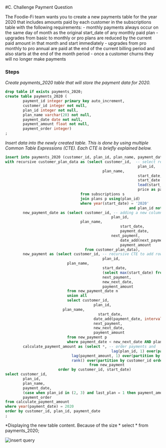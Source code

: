 #C. Challenge Payment Question

The Foodie-Fi team wants you to create a new payments table for the year 2020 that includes amounts paid by each customer in the subscriptions table with the following requirements:
		 - monthly payments always occur on the same day of month as the original start_date of any monthly paid plan
		 - upgrades from basic to monthly or pro plans are reduced by the current paid amount in that month and start immediately
		 - upgrades from pro monthly to pro annual are paid at the end of the current billing period and also starts at the end of the month period
		 - once a customer churns they will no longer make payments

### Steps
   
*Create payments_2020 table that will store the payment data for 2020.*
```sql
drop table if exists payments_2020;
create table payments_2020 (
		payment_id integer primary key auto_increment,
		customer_id integer not null,
		plan_id integer not null,
		plan_name varchar(20) not null,
		payment_date date not null,
		payment_amount float not null,
		payment_order integer)
;       
```
*Insert data into the newly created table. This is done by using multiple Common Table Expressions (CTE). Each CTE is briefly explained below.*
```sql
insert into payments_2020 (customer_id, plan_id, plan_name, payment_date, payment_amount, payment_order)
with recursive customer_plan_data as (select customer_id,  -- select required fields, filterimg out payments outside year 2020 and trial and churn customers 
								                          	plan_id,
                                            plan_name,
						                          			start_date,
							                          		start_date as payment_date,
							                          		lead(start_date) over(partition by customer_id order by start_date) as next_payment,
					                          				price as payment_amount
                                  from subscriptions s
                                  join plans p using(plan_id)
                                  where year(start_date) = '2020' 
								                      	and plan_id not in (0, 4)),
		new_payment_date as (select customer_id, -- adding a new column for the new next payment date
							                  	plan_id,
                                  plan_name,
									                start_date,
							                		payment_date,
							                  	next_payment,
							                		date_add(next_payment, interval -1 month) as new_next_date,
							                		payment_amount
						          	from customer_plan_data),
		new_payment as (select customer_id, -- recursive CTE to add rows for each new payment date 
							            	plan_id,
                            plan_name,
				            				start_date,
		            						(select max(start_date) from new_payment_date where customer_id = n.customer_id and plan_id = n.plan_id) as payment_date,
				            				next_payment,
				            				new_next_date,
				            				payment_amount
			      			from new_payment_date n
			      			union all
			      			select customer_id,
				          				plan_id,
                          plan_name,
								          start_date,
						          		date_add(payment_date, interval 1 month) as payment_date,
							          	next_payment,
					          			new_next_date,
					          			payment_amount
				      		from new_payment p
				      		where payment_date < new_next_date AND plan_id != 3),
		calculate_payment_amount as (select *, -- order payments and 
								            	lag(plan_id, 1) over(partition by customer_id order by start_date) as last_plan,
                              lag(payment_amount, 1) over(partition by customer_id order by start_date) as last_payment_amount,
                              rank() over(partition by customer_id order by customer_id, plan_id, payment_date) as payment_order
							          from new_payment
                        order by customer_id, start_date)
select customer_id,
      	plan_id,
      	plan_name,
      	payment_date,
      	(case when plan_id in (2, 3) and last_plan = 1 then payment_amount -last_payment_amount else payment_amount end) as payment_amount,
      	payment_order
from calculate_payment_amount
where year(payment_date) = 2020
order by customer_id, plan_id, payment_date
;                
```                          
*Displaying the new table content. Because of the size *
select *
from payments_2020;

![insert query](https://github.com/mcazan/8-week-SQL-challenge/assets/135700965/1146ff53-e747-4175-837d-1f58d0be2d83)



